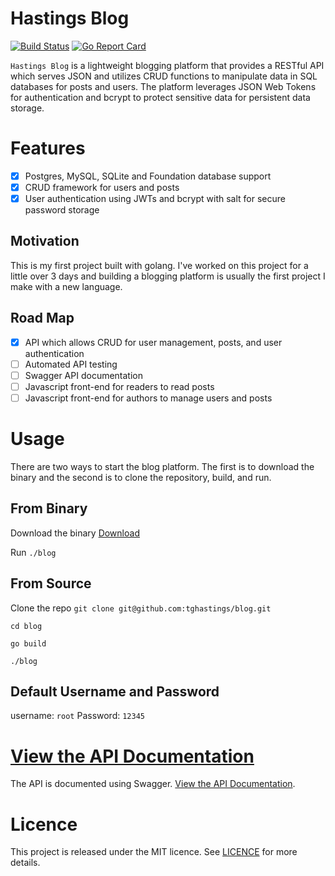 # Hastings Blog
[![Build Status](https://travis-ci.org/tghastings/blog.svg?branch=master)](https://travis-ci.org/tghastings/blog) [![Go Report Card](https://goreportcard.com/badge/github.com/tghastings/blog)](https://goreportcard.com/report/github.com/tghastings/blog) 


`Hastings Blog` is a lightweight blogging platform that provides a RESTful API which serves JSON and utilizes CRUD functions to manipulate data in SQL databases for posts and users. The platform leverages JSON Web Tokens for authentication and bcrypt to protect sensitive data for persistent data storage.

# Features
* [x] Postgres, MySQL, SQLite and Foundation database support
* [x] CRUD framework for users and posts
* [x] User authentication using JWTs and bcrypt with salt for secure password storage

## Motivation
This is my first project built with golang. I've worked on this project for a little over 3 days and building a blogging platform is usually the first project I make with a new language.

## Road Map
* [x] API which allows CRUD for user management, posts, and user authentication
* [ ] Automated API testing
* [ ] Swagger API documentation
* [ ] Javascript front-end for readers to read posts
* [ ] Javascript front-end for authors to manage users and posts

# Usage
There are two ways to start the blog platform. The first is to download the binary and the second is to clone the repository, build, and run. 

## From Binary
Download the binary [Download](https://res.cloudinary.com/innopar/raw/upload/v1546122423/blog-0.0.1.tar_b9s505.gz)

Run `./blog`

## From Source
Clone the repo `git clone git@github.com:tghastings/blog.git`

`cd blog`

`go build`

`./blog`

## Default Username and Password
username: `root` 
Password: `12345` 

# [View the API Documentation](https://tghastings.github.io/blog/)
The API is documented using Swagger. [View the API Documentation](https://tghastings.github.io/blog/).


# Licence
This project is released under the MIT licence. See [LICENCE](LICENCE) for more details.
